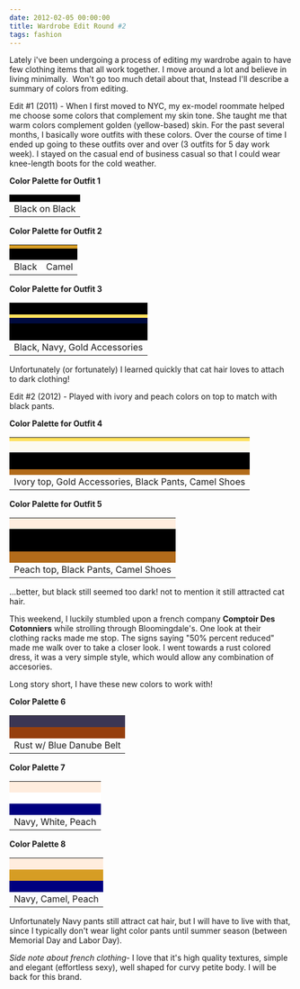 ```yaml
---
date: 2012-02-05 00:00:00
title: Wardrobe Edit Round #2
tags: fashion
---
```

<div style="float:right;padding-left:20px;"><img alt="" src="http://farm9.staticflickr.com/8284/7678002420_3d9b6d4d35_z.jpg" /></div>
Lately i've been undergoing a process of editing my wardrobe again to have few clothing items that all work together. I move around a lot and believe in living minimally.  Won't go too much detail about that, Instead I'll describe a summary of colors from editing.

Edit #1 (2011) - When I first moved to NYC, my ex-model roommate helped me choose some colors that complement my skin tone. She taught me that warm colors complement golden (yellow-based) skin. For the past several months, I basically wore outfits with these colors. Over the course of time I ended up going to these outfits over and over (3 outfits for 5 day work week). I stayed on the casual end of business casual so that I could wear knee-length boots for the cold weather.

<strong>Color Palette for Outfit 1</strong>
<table border="0">
<tbody>
<tr>
<td style="background:#000000;height:5px;"></td>
</tr>
<tr>
<td style="background:#000000;height:5px;"></td>
</tr>
<tr>
<td>Black on Black</td>
</tr>
</tbody>
</table>
<strong>Color Palette for Outfit 2</strong>
<table border="0">
<tbody>
<tr>
<td style="background:#d69d24;height:5px;" colspan="2"></td>
</tr>
<tr>
<td style="background:#000000;height:20px;" colspan="2"></td>
</tr>
<tr>
<td>Black</td>
<td>Camel</td>
</tr>
</tbody>
</table>
<strong>Color Palette for Outfit 3</strong>
<table border="0">
<tbody>
<tr>
<td style="background:#000000;height:20px;"></td>
</tr>
<tr>
<td style="background:#ffe15b;height:5px;"></td>
</tr>
<tr>
<td style="background:#000b3f;height:10px;"></td>
</tr>
<tr>
<td style="background:#000000;height:30px;"></td>
</tr>
<tr>
<td>Black, Navy, Gold Accessories</td>
</tr>
</tbody>
</table>
Unfortunately (or fortunately) I learned quickly that cat hair loves to attach to dark clothing!

Edit #2 (2012) - Played with ivory and peach colors on top to match with black pants.

<strong>Color Palette for Outfit 4</strong>
<table border="0">
<tbody>
<tr>
<td style="background:#ffe15b;height:5px;"></td>
</tr>
<tr>
<td style="background:#fcfaf0;height:20px;"></td>
</tr>
<tr>
<td style="background:#000000;height:30px;"></td>
</tr>
<tr>
<td style="background:#b26b1a;height:10px;"></td>
</tr>
<tr>
<td>Ivory top, Gold Accessories, Black Pants, Camel Shoes</td>
</tr>
</tbody>
</table>
<strong>Color Palette for Outfit 5</strong>
<table border="0">
<tbody>
<tr>
<td style="background:#ffedde;height:20px;"></td>
</tr>
<tr>
<td style="background:#000000;height:40px;"></td>
</tr>
<tr>
<td style="background:#b26b1a;height:20px;"></td>
</tr>
<tr>
<td>Peach top, Black Pants, Camel Shoes</td>
</tr>
</tbody>
</table>
...better, but black still seemed too dark! not to mention it still attracted cat hair.

This weekend, I luckily stumbled upon a french company <strong>Comptoir Des Cotonniers</strong> while strolling through Bloomingdale's. One look at their clothing racks made me stop. The signs saying "50% percent reduced" made me walk over to take a closer look. I went towards a rust colored dress, it was a very simple style, which would allow any combination of accesories.

Long story short, I have these new colors to work with!

<strong>Color Palette 6</strong>
<table border="0">
<tbody>
<tr>
<td style="background:#3b3654;height:20px;"></td>
</tr>
<tr>
<td style="background:#963f0d;height:20px;"></td>
</tr>
<tr>
<td>Rust w/ Blue Danube Belt</td>
</tr>
</tbody>
</table>
<strong>Color Palette 7</strong>
<table border="0">
<tbody>
<tr>
<td style="background:#ffedde;height:20px;"></td>
</tr>
<tr>
<td style="background:#ffffff;height:20px;"></td>
</tr>
<tr>
<td style="background:navy;height:20px;"></td>
</tr>
<tr>
<td>Navy, White, Peach</td>
</tr>
</tbody>
</table>
<strong>Color Palette 8</strong>
<table border="0">
<tbody>
<tr>
<td style="background:#ffedde;height:20px;"></td>
</tr>
<tr>
<td style="background:#d69d24;height:20px;"></td>
</tr>
<tr>
<td style="background:navy;height:20px;"></td>
</tr>
<tr>
<td>Navy, Camel, Peach</td>
</tr>
</tbody>
</table>
Unfortunately Navy pants still attract cat hair, but I will have to live with that, since I typically don't wear light color pants until summer season (between Memorial Day and Labor Day).

<em>Side note about french clothing</em>- I love that it's high quality textures, simple and elegant (effortless sexy), well shaped for curvy petite body. I will be back for this brand.
